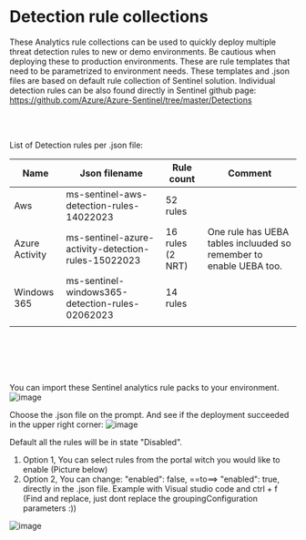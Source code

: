 <h1>Detection rule collections</h1>

These Analytics rule collections can be used to quickly deploy multiple threat detection rules to new or demo environments. Be cautious when deploying these to production environments. These are rule templates that need to be parametrized to environment needs. These templates and .json files are based on default rule collection of Sentinel solution. Individual detection rules can be also found directly in Sentinel github page: https://github.com/Azure/Azure-Sentinel/tree/master/Detections 

<br/><br/>

List of Detection rules per .json file:

<table>
   <thead>
      <tr>
         <th>Name</th>
         <th>Json filename</th>
	 <th>Rule count</th>
	 <th>Comment</th>
      </tr>
   </thead>
   <tbody>
      <tr>
         <td>Aws</td>
         <td>ms-sentinel-aws-detection-rules-14022023</td>
	 <td>52 rules</td>
	 <td></td>
      </tr>
      <tr>
         <td>Azure Activity</td>
         <td>ms-sentinel-azure-activity-detection-rules-15022023</td>
	 <td>16 rules (2 NRT)</td>
	 <td>One rule has UEBA tables incluuded so remember to enable UEBA too.</td>
      </tr>
	   <tr>
         <td>Windows 365</td>
         <td>ms-sentinel-windows365-detection-rules-02062023</td>
	 <td>14 rules</td>
	 <td></td>
      </tr>
      <tr>
         <td></td>
         <td></td>
	 <td></td>
	 <td></td>
      </tr>      
   </tbody>
</table>

<br/><br/>
<br/><br/>

You can import these Sentinel analytics rule packs to your environment.
![image](https://user-images.githubusercontent.com/81473026/218717311-8462ebcf-79aa-4806-8f8a-cb668e5d7366.png)

Choose the .json file on the prompt. And see if the deployment succeeded in the upper right corner:
![image](https://user-images.githubusercontent.com/81473026/218717424-b5f19737-9727-4062-80b7-5a635dfb47de.png)

Default all the rules will be in state "Disabled".
<ol>
    <li>Option 1, You can select rules from the portal witch you would like to enable (Picture below)</li>
    <li>Option 2, You can change: "enabled": false, ==to==> "enabled": true, directly in the .json file. Example with Visual studio code and ctrl + f (Find and replace, just dont replace the groupingConfiguration parameters :))</li>
</ol>
	
![image](https://user-images.githubusercontent.com/81473026/218717484-b42845c0-ea28-4508-8ac3-2d27435272d6.png)

